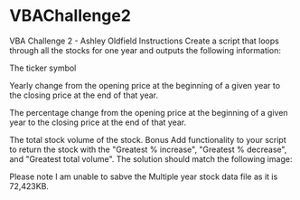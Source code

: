 # VBAChallenge2
VBA Challenge 2 - Ashley Oldfield
Instructions
Create a script that loops through all the stocks for one year and outputs the following information:

The ticker symbol

Yearly change from the opening price at the beginning of a given year to the closing price at the end of that year.

The percentage change from the opening price at the beginning of a given year to the closing price at the end of that year.

The total stock volume of the stock.
Bonus
Add functionality to your script to return the stock with the "Greatest % increase", "Greatest % decrease", and "Greatest total volume". The solution should match the following image:


Please note I am unable to sabve the Multiple year stock data file as it is 72,423KB. 
